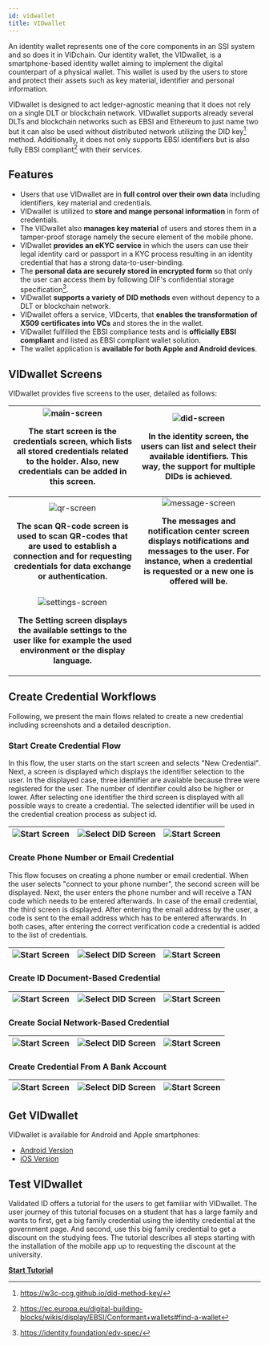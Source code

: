 ```yaml
---
id: vidwallet
title: VIDwallet
---
```


An identity wallet represents one of the core components in an SSI system and so does it in VIDchain. Our identity wallet, the VIDwallet, is a smartphone-based identity wallet aiming to implement the digital counterpart of a physical wallet. This wallet is used by the users to store and protect their assets such as key material, identifier and personal information.

VIDwallet is designed to act ledger-agnostic meaning that it does not rely on a single DLT or blockchain network. VIDwallet supports already several DLTs and blockchain networks such as EBSI and Ethereum to just name two but it can also be used without distributed network utilizing the DID key[^1] method. Additionally, it does not only supports EBSI identifiers but is also fully EBSI compliant[^2] with their services.

## Features

- Users that use VIDwallet are in **full control over their own data** including identifiers, key material and credentials.
- VIDwallet is utilized to **store and mange personal information** in form of credentials.
- The VIDwallet also **manages key material** of users and stores them in a tamper-proof storage namely the secure element of the mobile phone.
- VIDwallet **provides an eKYC service** in which the users can use their legal identity card or passport in a KYC process resulting in an identity credential that has a strong data-to-user-binding.
- The **personal data are securely stored in encrypted form** so that only the user can access them by following DIF's confidential storage specification[^3].
- VIDwallet **supports a variety of DID methods** even without depency to a DLT or blockchain network.
- VIDwallet offers a service, VIDcerts, that **enables the transformation of X509 certificates into VCs** and stores the in the wallet.
- VIDwallet fulfilled the EBSI compliance tests and is **officially EBSI compliant** and listed as EBSI compliant wallet solution.
- The wallet application is **available for both Apple and Android devices**.

## VIDwallet Screens

VIDwallet provides five screens to the user, detailed as follows:

|   ![main-screen](../_media/start-screen.png)<p><b>The start screen is the credentials screen, which lists all stored credentials related to the holder. Also, new credentials can be added in this screen.</b></p>   |                         ![did-screen](../_media/did-screen.png)<p><b>In the identity screen, the users can list and select their available identifiers. This way, the support for multiple DIDs is achieved.</b></p>                          |
| :------------------------------------------------------------------------------------------------------------------------------------------------------------------------------------------------------------------: | :-------------------------------------------------------------------------------------------------------------------------------------------------------------------------------------------------------------------------------------------: |
| ![qr-screen](../_media/scanqr-screen.png)<p><b>The scan QR-code screen is used to scan QR-codes that are used to establish a connection and for requesting credentials for data exchange or authentication. </b></p> | ![message-screen](../_media/messagecenter-screen.png)<p><b>The messages and notification center screen displays notifications and messages to the user. For instance, when a credential is requested or a new one is offered will be.</b></p> |
|            ![settings-screen](../_media/settings-screen.png)<p><b>The Setting screen displays the available settings to the user like for example the used environment or the display language. </b></p>             |                                                                                                                                                                                                                                               |

## Create Credential Workflows

Following, we present the main flows related to create a new credential including screenshots and a detailed description.

### Start Create Credential Flow

In this flow, the user starts on the start screen and selects "New Credential". Next, a screen is displayed which displays the identifier selection to the user. In the displayed case, three identifier are available because three were registered for the user. The number of identifier could also be higher or lower. After selecting one identifier the third screen is displayed with all possible ways to create a credential. The selected identifier will be used in the credential creation process as subject id.

| ![Start Screen](../_media/start-screen.png) | ![Select DID Screen](../_media/select-did.png) | ![Start Screen](../_media/create-credential-screen.png) |
| :-----------------------------------------: | :--------------------------------------------: | :-----------------------------------------------------: |

### Create Phone Number or Email Credential

This flow focuses on creating a phone number or email credential. When the user selects "connect to your phone number", the second screen will be displayed. Next, the user enters the phone number and will receive a TAN code which needs to be entered afterwards. In case of the email credential, the third screen is displayed. After entering the email address by the user, a code is sent to the email address which has to be entered afterwards. In both cases, after entering the correct verification code a credential is added to the list of credentials.

| ![Start Screen](../_media/create-credential-screen.png) | ![Select DID Screen](../_media/phone-number-screen.png) | ![Start Screen](../_media/email-screen.png) |
| :-----------------------------------------------------: | :-----------------------------------------------------: | :-----------------------------------------: |

### Create ID Document-Based Credential

| ![Start Screen](../_media/external-resources-screen.png) | ![Select DID Screen](../_media/verify-id-screen.png) | ![Start Screen](../_media/scan-passport-screen.png) |
| :------------------------------------------------------: | :--------------------------------------------------: | :-------------------------------------------------: |

### Create Social Network-Based Credential

| ![Start Screen](../_media/external-resources-screen.png) | ![Select DID Screen](../_media/social-networks-screen.png) | ![Start Screen](../_media/connect-fb-screen.png) |
| :------------------------------------------------------: | :--------------------------------------------------------: | :----------------------------------------------: |

### Create Credential From A Bank Account

| ![Start Screen](../_media/external-resources-screen.png) | ![Select DID Screen](../_media/connect-bank-screen.png) | ![Start Screen](../_media/select-bank-screen.png) |
| :------------------------------------------------------: | :-----------------------------------------------------: | :-----------------------------------------------: |

## Get VIDwallet

VIDwallet is available for Android and Apple smartphones:

- [Android Version](https://play.google.com/store/apps/details?id=com.validatedid.wallet)
- [iOS Version](https://apps.apple.com/us/app/vidwallet/id1554340592)

## Test VIDwallet

Validated ID offers a tutorial for the users to get familiar with VIDwallet. The user journey of this tutorial focuses on a student that has a large family and wants to first, get a big family credential using the identity credential at the government page. And second, use this big family credential to get a discount on the studying fees. The tutorial describes all steps starting with the installation of the mobile app up to requesting the discount at the university.

**[Start Tutorial](https://try.vidchain.net/demo/tutorial)**

[^1]: https://w3c-ccg.github.io/did-method-key/
[^2]: https://ec.europa.eu/digital-building-blocks/wikis/display/EBSI/Conformant+wallets#find-a-wallet
[^3]: https://identity.foundation/edv-spec/
